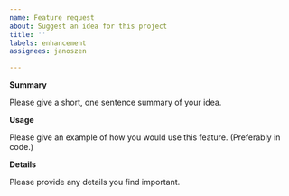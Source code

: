 ```yaml
---
name: Feature request
about: Suggest an idea for this project
title: ''
labels: enhancement
assignees: janoszen

---
```


**Summary**

Please give a short, one sentence summary of your idea.

**Usage**

Please give an example of how you would use this feature. (Preferably in code.)

**Details**

Please provide any details you find important.
